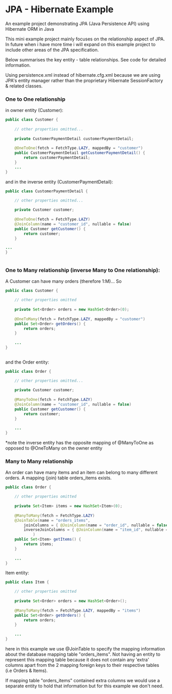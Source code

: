 # JPA - Hibernate Example
An example project demonstrating JPA (Java Persistence API) using Hibernate ORM in Java

This mini example project mainly focuses on the relationship aspect of JPA. In future when i have more time i will expand on this example project to include other areas of the JPA specification.

Below summarises the key entity - table relationships. See code for detailed information.

Using persistence.xml instead of hibernate.cfg.xml because we are using JPA's entity manager rather than the proprietary Hibernate SessionFactory & related classes.

### One to One relationship

in owner entity (Customer):

```java
public class Customer {
  
  	// other properties omitted...
  
	private CustomerPaymentDetail customerPaymentDetail;
	
	@OneToOne(fetch = FetchType.LAZY, mappedBy = "customer")
	public CustomerPaymentDetail getCustomerPaymentDetail() {
		return customerPaymentDetail;
	}
	...
}

```

and in the inverse entity (CustomerPaymentDetail):

```java
public class CustomerPaymentDetail {

	// other properties omitted...
	
	private Customer customer;
	
	@OneToOne(fetch = FetchType.LAZY)
	@JoinColumn(name = "customer_id", nullable = false)
	public Customer getCustomer() {
		return customer;
	}

...
}
	
```

### One to Many relationship (inverse Many to One relationship):

A Customer can have many orders (therefore 1:M)... So

```java
public class Customer {

	// other properties omitted
	
	private Set<Order> orders = new HashSet<Order>(0);
	
	@OneToMany(fetch = FetchType.LAZY, mappedBy = "customer")
	public Set<Order> getOrders() {
		return orders;
	}
	
	...
}
	
```

and the Order entity:

```java
public class Order {

	// other properties omitted...
	
	private Customer customer;
	
	@ManyToOne(fetch = FetchType.LAZY)
	@JoinColumn(name = "customer_id", nullable = false)
	public Customer getCustomer() {
		return customer;
	}
	
	...
}
```
*note the inverse entity has the opposite mapping of @ManyToOne as opposed to @OneToMany on the owner entity

### Many to Many relationship

An order can have many items and an item can belong to many different orders. A mapping (join) table orders_items exists.

```java
public class Order {

	// other properties omitted
	
	private Set<Item> items = new HashSet<Item>(0);
	
	@ManyToMany(fetch = FetchType.LAZY)
	@JoinTable(name = "orders_items",
		joinColumns = { @JoinColumn(name = "order_id", nullable = false, updatable = false)},
		inverseJoinColumns = { @JoinColumn(name = "item_id", nullable = false, updatable = false)}
			)
	public Set<Item> getItems() {
		return items;
	}
	
	...
}
```

Item entity:

```java
public class Item {

	// other properties omitted
	
	private Set<Order> orders = new HashSet<Order>();
	
	@ManyToMany(fetch = FetchType.LAZY, mappedBy = "items")
	public Set<Order> getOrders() {
		return orders;
	}
	
	...
}
```

here in this example we use @JoinTable to specify the mapping information about the database mapping table "orders_items". Not having an entity to represent this mapping table because it does not contain any 'extra' columns apart from the 2 mapping foreign keys to their respective tables (i.e Orders & Items).

If mapping table "orders_items" contained extra columns we would use a separate entity to hold that information but for this example we don't need.
